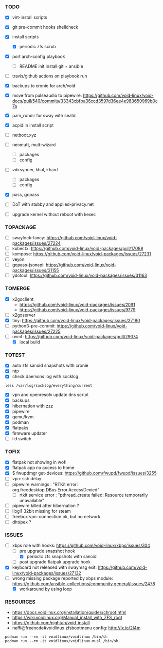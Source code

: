 ### TODO
- [x] virt-install scripts
- [x] git pre-commit hooks shellcheck
- [x] install scripts
  - [x] periodic zfs scrub
- [x] port arch-config playbook
  - [ ] README init install git + ansible
- [ ] travis/github actions on playbook run
- [x] backups to cronie for arch/void
- [x] move from pulseaudio to pipewire: https://github.com/void-linux/void-docs/pull/540/commits/33343cbfba36ccd3597d36ee4e983650969b0c7a
- [x] pam_rundir for sway with seatd
- [x] acpid in install script
- [ ] netboot.xyz
- [ ] neomutt, mutt-wizard
  - [ ] packages
  - [ ] config
- [ ] vdirsyncer, khal, khard
  - [ ] packages
  - [ ] config
- [x] pass, gopass
- [ ] DoT with stubby and applied-privacy.net
- [ ] upgrade kernel without reboot with kexec


### TOPACKAGE
- [ ] swaylock-fancy: https://github.com/void-linux/void-packages/issues/27224
- [ ] kubectx: https://github.com/void-linux/void-packages/pull/17088
- [ ] kompose: https://github.com/void-linux/void-packages/issues/27231
- [ ] veyon
- [ ] gopass-jsonapi: https://github.com/void-linux/void-packages/issues/31155
- [ ] ydotool: https://github.com/void-linux/void-packages/issues/31163

### TOMERGE
- [x] x2goclient:
  - https://github.com/void-linux/void-packages/issues/2091
  - https://github.com/void-linux/void-packages/issues/9779
- [ ] x2goserver
- [x] tiny: https://github.com/void-linux/void-packages/issues/27180
- [ ] python3-pre-commit: https://github.com/void-linux/void-packages/issues/27225
- [ ] ovmf: https://github.com/void-linux/void-packages/pull/29074
  - [x] local build

### TOTEST
- [x] auto zfs sanoid snapshots with cronie
- [x] ntp
- [x] check daemons log with socklog
```
less /var/log/socklog/everything/current
```
- [x] vpn and openresolv update dns script
- [x] backups
- [x] hibernation with zzz
- [x] pipewire
- [x] qemu/kvm
- [x] podman
- [x] flatpaks
- [x] firmware updater
- [ ] lid switch

### TOFIX
- [x] flatpak not showing in wofi
- [x] flatpak app no access to home
- [x] $ fwupdmgr get-devices: https://github.com/fwupd/fwupd/issues/3255
- [ ] vpn: ssh delay
- [ ] pipewire warnings : "RTKit error: org.freedesktop.DBus.Error.AccessDenied"
  - [ ] rtkit service error : "pthread_create failed: Resource temporarily unavailable"
- [ ] pipewire killed after hibernation ?
- [ ] libgl1 32bit missing for steam
- [ ] freebox vpn: connection ok, but no network
- [ ] dht/pex ?

### ISSUES
- [ ] xbps role with hooks: https://github.com/void-linux/xbps/issues/304
  - [ ] pre upgrade snapshot hook
    - [x] periodic zfs snapshots with sanoid
  - [ ] post upgrade flatpak upgrade hook
- [x] keyboard not released with swaymsg exit: https://github.com/void-linux/void-packages/issues/27132
- [ ] wrong missing package reported by xbps module: https://github.com/ansible-collections/community.general/issues/2478
  - [x] workaround by using loop

### RESOURCES

- https://docs.voidlinux.org/installation/guides/chroot.html
- https://wiki.voidlinux.org/Manual_install_with_ZFS_root
- https://github.com/nightah/void-install
- neffi@freenode#voidlinux zfsbootmenu config: http://ix.io/2I4m

```
podman run --rm -it voidlinux/voidlinux /bin/sh
podman run --rm -it voidlinux/voidlinux-musl /bin/sh
```
